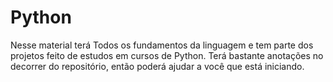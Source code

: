 # Python
Nesse material terá Todos os fundamentos da linguagem e tem parte dos projetos feito de estudos em cursos de Python. Terá bastante anotações no decorrer do repositório, então poderá ajudar a você que está iniciando.
